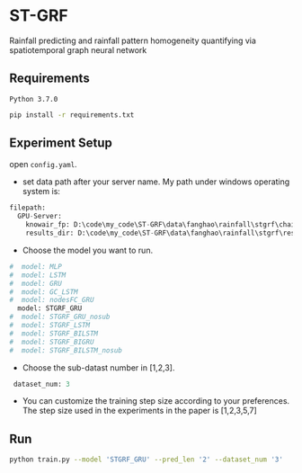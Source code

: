 # ST-GRF

Rainfall predicting and rainfall pattern homogeneity quantifying via spatiotemporal graph neural network

## Requirements

```
Python 3.7.0
```

```bash
pip install -r requirements.txt
```

## Experiment Setup

open `config.yaml`.
- set data path after your server name.
My path under windows operating system is:

```python
filepath:
  GPU-Server:
    knowair_fp: D:\code\my_code\ST-GRF\data\fanghao\rainfall\stgrf\chainair2010_2019_a.npy
    results_dir: D:\code\my_code\ST-GRF\data\fanghao\rainfall\stgrf\results

```

- Choose the model you want to run.

```python
#  model: MLP
#  model: LSTM
#  model: GRU
#  model: GC_LSTM
#  model: nodesFC_GRU
  model: STGRF_GRU
#  model: STGRF_GRU_nosub
#  model: STGRF_LSTM
#  model: STGRF_BILSTM
#  model: STGRF_BIGRU
#  model: STGRF_BILSTM_nosub
```

- Choose the sub-datast number in [1,2,3].

```python
 dataset_num: 3
```

- You can customize the training step size according to your preferences. The step size used in the experiments in the paper is [1,2,3,5,7]

## Run

```bash
python train.py --model 'STGRF_GRU' --pred_len '2' --dataset_num '3'
```

